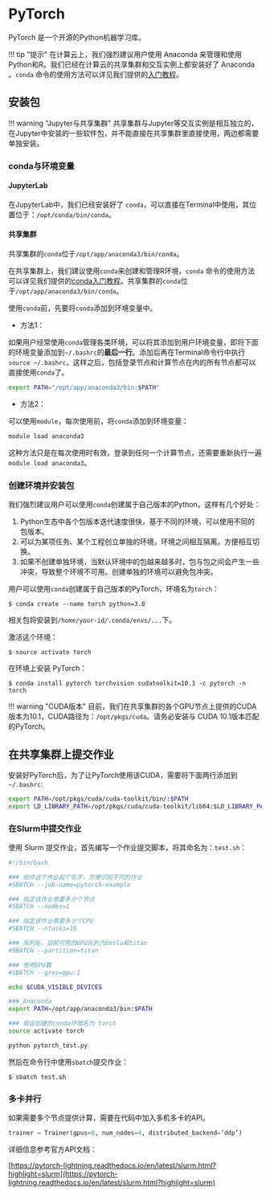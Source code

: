 # PyTorch

PyTorch 是一个开源的Python机器学习库。

!!! tip "提示"
    在计算云上，我们强烈建议用户使用 Anaconda 来管理和使用Python和R。我们已经在计算云的共享集群和交互实例上都安装好了 Anaconda 。`conda` 命令的使用方法可以详见我们提供的[入门教程](conda.md)。

## 安装包

!!! warning "Jupyter与共享集群"
    共享集群与Jupyter等交互实例是相互独立的，在Jupyter中安装的一些软件包，并不能直接在共享集群里直接使用，两边都需要单独安装。

### conda与环境变量

#### JupyterLab

在JupyterLab中，我们已经安装好了 `conda`，可以直接在Terminal中使用，其位置位于：`/opt/conda/bin/conda`。

#### 共享集群

共享集群的`conda`位于`/opt/app/anaconda3/bin/conda`。

在共享集群上，我们建议使用`conda`来创建和管理R环境，`conda` 命令的使用方法可以详见我们提供的[conda入门教程](conda.md)。共享集群的`conda`位于`/opt/app/anaconda3/bin/conda`。

使用`conda`前，先要将`conda`添加到环境变量中。

* 方法1：

如果用户经常使用`conda`管理各类环境，可以将其添加到用户环境变量，即将下面的环境变量添加到`~/.bashrc`的**最后一行**。添加后再在Terminal命令行中执行`source ~/.bashrc`，这样之后，包括登录节点和计算节点在内的所有节点都可以直接使用`conda`了。

```bash
export PATH="/opt/app/anaconda3/bin:$PATH"
```
* 方法2：
  
可以使用`module`，每次使用前，将`conda`添加到环境变量：

```bash
module load anaconda3
```

这种方法只是在每次使用时有效，登录到任何一个计算节点，还需要重新执行一遍`module load anaconda3`。

### 创建环境并安装包

我们强烈建议用户可以使用`conda`创建属于自己版本的Python，这样有几个好处：

1. Python生态中各个包版本迭代速度很快，基于不同的环境，可以使用不同的包版本。
2. 可以为某项任务、某个工程创立单独的环境，环境之间相互隔离，方便相互切换。
3. 如果不创建单独环境，当默认环境中的包越来越多时，包与包之间会产生一些冲突，导致整个环境不可用。创建单独的环境可以避免包冲突。

用户可以使用`conda`创建属于自己版本的PyTorch，环境名为`torch`：

```
$ conda create --name torch python=3.8
```

相关包将安装到`/home/your-id/.conda/envs/...`下。

激活这个环境：

```
$ source activate torch
```

在环境上安装 PyTorch：

```
$ conda install pytorch torchvision cudatoolkit=10.1 -c pytorch -n torch
```

!!! warning "CUDA版本"
    目前，我们在共享集群的各个GPU节点上提供的CUDA版本为10.1，CUDA路径为：`/opt/pkgs/cuda`。请务必安装与 CUDA 10.1版本匹配的PyTorch。

## 在共享集群上提交作业

安装好PyTorch后，为了让PyTorch使用该CUDA，需要将下面两行添加到 `~/.bashrc`:

```bash
export PATH=/opt/pkgs/cuda/cuda-toolkit/bin/:$PATH
export LD_LIBRARY_PATH=/opt/pkgs/cuda/cuda-toolkit/lib64:$LD_LIBRARY_PATH
```

### 在Slurm中提交作业

使用 Slurm 提交作业，首先编写一个作业提交脚本，将其命名为：`test.sh`：

```bash
#!/bin/bash

### 给你这个作业起个名字，方便识别不同的作业
#SBATCH --job-name=pytorch-example

### 指定该作业需要多少个节点
#SBATCH --nodes=1

### 指定该作业需要多少个CPU
#SBATCH --ntasks=16

### 队列名，目前可用的GPU队列为tesla和titan
#SBATCH --partition=titan

### 使用GPU数
#SBATCH --gres=gpu:1

echo $CUDA_VISIBLE_DEVICES

### Anaconda
export PATH=/opt/app/anaconda3/bin:$PATH

### 假设创建的conda环境名为 torch
source activate torch

python pytorch_test.py
```

然后在命令行中使用`sbatch`提交作业：

```
$ sbatch test.sh
```

### 多卡并行

如果需要多个节点提供计算，需要在代码中加入多机多卡的API。

```python
trainer = Trainer(gpus=8, num_nodes=4, distributed_backend=’ddp’)
```

详细信息参考官方API文档：

[https://pytorch-lightning.readthedocs.io/en/latest/slurm.html?highlight=slurm](https://pytorch-lightning.readthedocs.io/en/latest/slurm.html?highlight=slurm)
